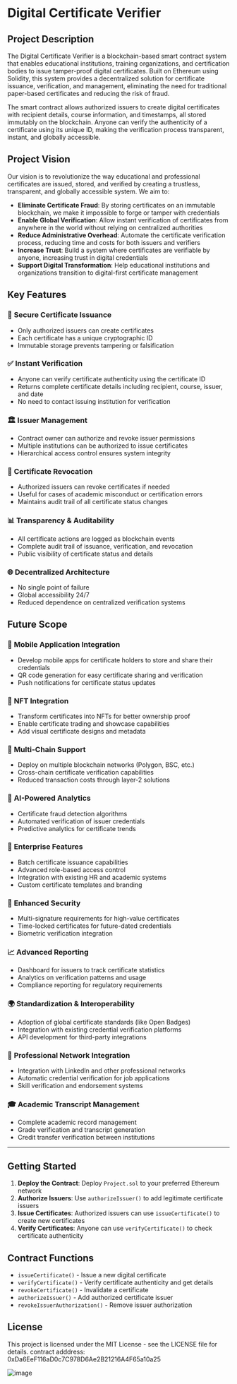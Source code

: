 # Digital Certificate Verifier

## Project Description

The Digital Certificate Verifier is a blockchain-based smart contract system that enables educational institutions, training organizations, and certification bodies to issue tamper-proof digital certificates. Built on Ethereum using Solidity, this system provides a decentralized solution for certificate issuance, verification, and management, eliminating the need for traditional paper-based certificates and reducing the risk of fraud.

The smart contract allows authorized issuers to create digital certificates with recipient details, course information, and timestamps, all stored immutably on the blockchain. Anyone can verify the authenticity of a certificate using its unique ID, making the verification process transparent, instant, and globally accessible.

## Project Vision

Our vision is to revolutionize the way educational and professional certificates are issued, stored, and verified by creating a trustless, transparent, and globally accessible system. We aim to:

- **Eliminate Certificate Fraud**: By storing certificates on an immutable blockchain, we make it impossible to forge or tamper with credentials
- **Enable Global Verification**: Allow instant verification of certificates from anywhere in the world without relying on centralized authorities
- **Reduce Administrative Overhead**: Automate the certificate verification process, reducing time and costs for both issuers and verifiers
- **Increase Trust**: Build a system where certificates are verifiable by anyone, increasing trust in digital credentials
- **Support Digital Transformation**: Help educational institutions and organizations transition to digital-first certificate management

## Key Features

### 🔐 **Secure Certificate Issuance**
- Only authorized issuers can create certificates
- Each certificate has a unique cryptographic ID
- Immutable storage prevents tampering or falsification

### ✅ **Instant Verification**
- Anyone can verify certificate authenticity using the certificate ID
- Returns complete certificate details including recipient, course, issuer, and date
- No need to contact issuing institution for verification

### 🏛️ **Issuer Management**
- Contract owner can authorize and revoke issuer permissions
- Multiple institutions can be authorized to issue certificates
- Hierarchical access control ensures system integrity

### 🚫 **Certificate Revocation**
- Authorized issuers can revoke certificates if needed
- Useful for cases of academic misconduct or certification errors
- Maintains audit trail of all certificate status changes

### 📊 **Transparency & Auditability**
- All certificate actions are logged as blockchain events
- Complete audit trail of issuance, verification, and revocation
- Public visibility of certificate status and details

### 🌐 **Decentralized Architecture**
- No single point of failure
- Global accessibility 24/7
- Reduced dependence on centralized verification systems

## Future Scope

### 📱 **Mobile Application Integration**
- Develop mobile apps for certificate holders to store and share their credentials
- QR code generation for easy certificate sharing and verification
- Push notifications for certificate status updates

### 🎨 **NFT Integration**
- Transform certificates into NFTs for better ownership proof
- Enable certificate trading and showcase capabilities
- Add visual certificate designs and metadata

### 🔗 **Multi-Chain Support**
- Deploy on multiple blockchain networks (Polygon, BSC, etc.)
- Cross-chain certificate verification capabilities
- Reduced transaction costs through layer-2 solutions

### 🤖 **AI-Powered Analytics**
- Certificate fraud detection algorithms
- Automated verification of issuer credentials
- Predictive analytics for certificate trends

### 🏢 **Enterprise Features**
- Batch certificate issuance capabilities
- Advanced role-based access control
- Integration with existing HR and academic systems
- Custom certificate templates and branding

### 🔐 **Enhanced Security**
- Multi-signature requirements for high-value certificates
- Time-locked certificates for future-dated credentials
- Biometric verification integration

### 📈 **Advanced Reporting**
- Dashboard for issuers to track certificate statistics
- Analytics on verification patterns and usage
- Compliance reporting for regulatory requirements

### 🌍 **Standardization & Interoperability**
- Adoption of global certificate standards (like Open Badges)
- Integration with existing credential verification platforms
- API development for third-party integrations

### 💼 **Professional Network Integration**
- Integration with LinkedIn and other professional networks
- Automatic credential verification for job applications
- Skill verification and endorsement systems

### 🎓 **Academic Transcript Management**
- Complete academic record management
- Grade verification and transcript generation
- Credit transfer verification between institutions

---

## Getting Started

1. **Deploy the Contract**: Deploy `Project.sol` to your preferred Ethereum network
2. **Authorize Issuers**: Use `authorizeIssuer()` to add legitimate certificate issuers
3. **Issue Certificates**: Authorized issuers can use `issueCertificate()` to create new certificates
4. **Verify Certificates**: Anyone can use `verifyCertificate()` to check certificate authenticity

## Contract Functions

- `issueCertificate()` - Issue a new digital certificate
- `verifyCertificate()` - Verify certificate authenticity and get details
- `revokeCertificate()` - Invalidate a certificate
- `authorizeIssuer()` - Add authorized certificate issuer
- `revokeIssuerAuthorization()` - Remove issuer authorization

## License

This project is licensed under the MIT License - see the LICENSE file for details.
contract adddress: 0xDa6EeF116aD0c7C978D6Ae2B21216A4F65a10a25


![image](https://github.com/user-attachments/assets/87c6501b-5e05-41e2-a330-0d079d70e623)
